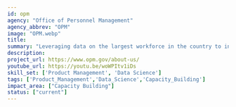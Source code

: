 ```yaml
---
id: opm
agency: "Office of Personnel Management"
agency_abbrev: "OPM"
image: "OPM.webp"
title: 
summary: "Leveraging data on the largest workforce in the country to increase the federal government’s capacity to recruit, retain, and empower the people delivering its complex mission."
description: 
project_url: https://www.opm.gov/about-us/
youtube_url: https://youtu.be/woWPItv1iDs
skill_set: ['Product Management', 'Data Science']
tags: ['Product_Management','Data_Science','Capacity_Building']
impact_area: ["Capacity Building"]
status: ["current"]
---
```


